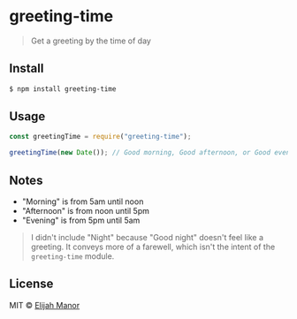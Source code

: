 # greeting-time

> Get a greeting by the time of day

## Install

```sh
$ npm install greeting-time
```

## Usage

```js
const greetingTime = require("greeting-time");

greetingTime(new Date()); // Good morning, Good afternoon, or Good evening
```

## Notes

- "Morning" is from 5am until noon
- "Afternoon" is from noon until 5pm
- "Evening" is from 5pm until 5am

> I didn't include "Night" because "Good night" doesn't feel like a greeting. It conveys more of a farewell, which isn't the intent of the `greeting-time` module.

## License

MIT © [Elijah Manor](https://elijahmanor.com)
